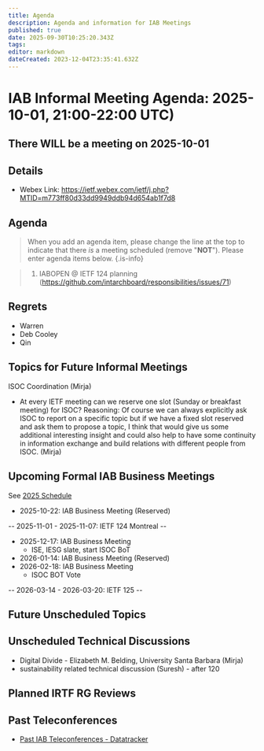 ```yaml
---
title: Agenda
description: Agenda and information for IAB Meetings
published: true
date: 2025-09-30T10:25:20.343Z
tags: 
editor: markdown
dateCreated: 2023-12-04T23:35:41.632Z
---
```


# IAB Informal Meeting Agenda: 2025-10-01, 21:00-22:00 UTC)

## There WILL be a meeting on 2025-10-01

## Details

* Webex Link: https://ietf.webex.com/ietf/j.php?MTID=m773ff80d33dd9949ddb94d654ab1f7d8


## Agenda

> When you add an agenda item, please change the line at the top to indicate that there *is* a meeting scheduled (remove "**NOT**"). Please enter agenda items below.
{.is-info}

> 1. IABOPEN @ IETF 124 planning (https://github.com/intarchboard/responsibilities/issues/71)
> 
> 


## Regrets
 
- Warren
- Deb Cooley 
- Qin

## Topics for Future Informal Meetings

ISOC Coordination (Mirja)

- At every IETF meeting can we reserve one slot (Sunday or breakfast meeting) for ISOC? Reasoning: Of course we can always explicitly ask ISOC to report on a specific topic but if we have a fixed slot reserved and ask them to propose a topic, I think that would give us some additional interesting insight and could also help to have some continuity in information exchange and build relations with different people from ISOC. (Mirja)


## Upcoming Formal IAB Business Meetings

See [2025 Schedule](https://wiki.ietf.org/group/iab/2025_Schedule)

- 2025-10-22: IAB Business Meeting (Reserved)

-- 2025-11-01 - 2025-11-07: IETF 124 Montreal --

- 2025-12-17: IAB Business Meeting
    - ISE, IESG slate, start ISOC BoT
- 2026-01-14: IAB Business Meeting (Reserved)
- 2026-02-18: IAB Business Meeting 
    - ISOC BOT Vote
    
-- 2026-03-14 - 2026-03-20: IETF 125 --

## Future Unscheduled Topics 


## Unscheduled Technical Discussions

* Digital Divide - Elizabeth M. Belding, University Santa Barbara (Mirja)
* sustainability related technical discussion (Suresh) - after 120


## Planned IRTF RG Reviews 

## Past Teleconferences 

* [Past IAB Teleconferences - Datatracker](https://datatracker.ietf.org/group/iab/meetings/)


<!--
### Alternate Zoom info:

* [Zoom link](https://ietf.zoom.us/j/2649121587?pwd=dVJXTHRoQ2RqeE5tY2huWFFDdTFpdz09)
* Passcode: 1234
-->
